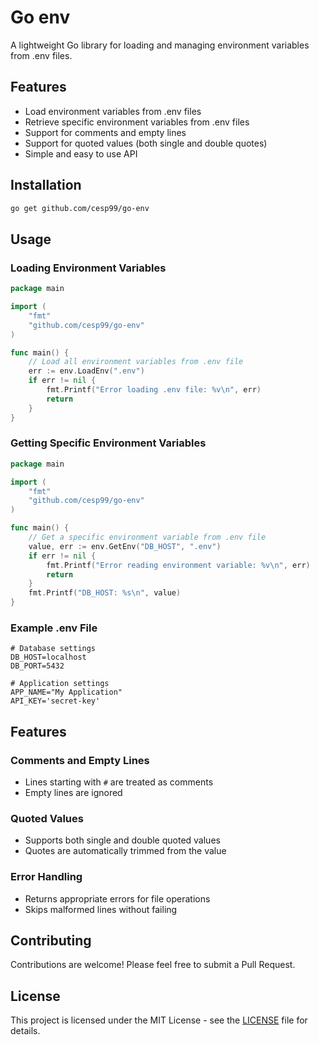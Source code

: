 # Go env

A lightweight Go library for loading and managing environment variables from .env files.

## Features

- Load environment variables from .env files
- Retrieve specific environment variables from .env files
- Support for comments and empty lines
- Support for quoted values (both single and double quotes)
- Simple and easy to use API

## Installation

```bash
go get github.com/cesp99/go-env
```

## Usage

### Loading Environment Variables

```go
package main

import (
    "fmt"
    "github.com/cesp99/go-env"
)

func main() {
    // Load all environment variables from .env file
    err := env.LoadEnv(".env")
    if err != nil {
        fmt.Printf("Error loading .env file: %v\n", err)
        return
    }
}
```

### Getting Specific Environment Variables

```go
package main

import (
    "fmt"
    "github.com/cesp99/go-env"
)

func main() {
    // Get a specific environment variable from .env file
    value, err := env.GetEnv("DB_HOST", ".env")
    if err != nil {
        fmt.Printf("Error reading environment variable: %v\n", err)
        return
    }
    fmt.Printf("DB_HOST: %s\n", value)
}
```

### Example .env File

```env
# Database settings
DB_HOST=localhost
DB_PORT=5432

# Application settings
APP_NAME="My Application"
API_KEY='secret-key'
```

## Features

### Comments and Empty Lines
- Lines starting with `#` are treated as comments
- Empty lines are ignored

### Quoted Values
- Supports both single and double quoted values
- Quotes are automatically trimmed from the value

### Error Handling
- Returns appropriate errors for file operations
- Skips malformed lines without failing

## Contributing

Contributions are welcome! Please feel free to submit a Pull Request.

## License

This project is licensed under the MIT License - see the [LICENSE](./LICENSE) file for details.